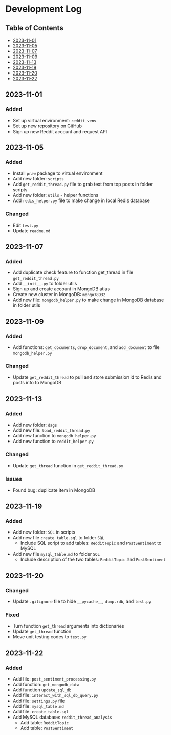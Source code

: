 
# Development Log

## Table of Contents
- [2023-11-01](#2023-11-01)
- [2023-11-05](#2023-11-05)
- [2023-11-07](#2023-11-07)
- [2023-11-09](#2023-11-09)
- [2023-11-13](#2023-11-13)
- [2023-11-19](#2023-11-19)
- [2023-11-20](#2023-11-20)
- [2023-11-22](#2023-11-22)

## 2023-11-01
### Added
- Set up virtual environment: `reddit_venv`
- Set up new repository on GitHub
- Sign up new Reddit account and request API

## 2023-11-05
### Added
- Install `praw` package to virtual environment
- Add new folder: `scripts`
- Add `get_reddit_thread.py` file to grab text from top posts in folder scripts
- Add new folder: `utils` - helper functions
- Add `redis_helper.py` file to make change in local Redis database

### Changed
- Edit `test.py`
- Update `readme.md`

## 2023-11-07
### Added
- Add duplicate check feature to function get_thread in file `get_reddit_thread.py`
- Add `__init__.py` to folder utils
- Sign up and create account in MongoDB atlas
- Create new cluster in MongoDB: `mongo78932`
- Add new file: `mongodb_helper.py` to make change in MongoDB database in folder utils

## 2023-11-09
### Added
- Add functions: `get_documents`, `drop_document`, and `add_document` to file `mongodb_helper.py`

### Changed
- Update `get_reddit_thread` to pull and store submission id to Redis and posts info to MongoDB

## 2023-11-13
### Added
- Add new folder: `dags`
- Add new file: `load_reddit_thread.py`
- Add new function to `mongodb_helper.py`
- Add new function to `reddit_helper.py`

### Changed
- Update `get_thread` function in `get_reddit_thread.py`

### Issues
- Found bug: duplicate item in MongoDB

## 2023-11-19
### Added
- Add new folder: `SQL` in scripts
- Add new file `create_table.sql` to folder `SQL`
  - Include SQL script to add tables: `RedditTopic` and `PostSentiment` to MySQL
- Add new file `mysql_table.md` to folder `SQL`
  - Include description of the two tables: `RedditTopic` and `PostSentiment`

## 2023-11-20
### Changed
- Update `.gitignore` file to hide `__pycache__`, `dump.rdb`, and `test.py`

### Fixed
- Turn function `get_thread` arguments into dictionaries
- Update `get_thread` function
- Move unit testing codes to `test.py`

## 2023-11-22
### Added
- Add file: `post_sentiment_processing.py`
- Add function: `get_mongodb_data`
- Add function `update_sql_db`
- Add file: `interact_with_sql_db_query.py`
- Add file: `settings.py` file
- Add file: `mysql_table.md`
- Add file: `create_table.sql`
- Add MySQL database: `reddit_thread_analysis`
  - Add table: `RedditTopic`
  - Add table: `PostSentiment`